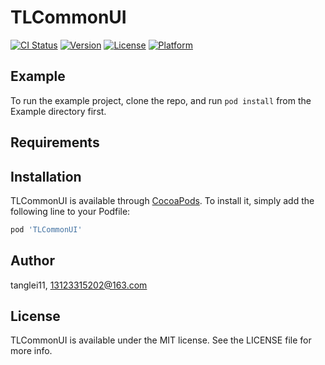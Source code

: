 # TLCommonUI

[![CI Status](https://img.shields.io/travis/tanglei11/TLCommonUI.svg?style=flat)](https://travis-ci.org/tanglei11/TLCommonUI)
[![Version](https://img.shields.io/cocoapods/v/TLCommonUI.svg?style=flat)](https://cocoapods.org/pods/TLCommonUI)
[![License](https://img.shields.io/cocoapods/l/TLCommonUI.svg?style=flat)](https://cocoapods.org/pods/TLCommonUI)
[![Platform](https://img.shields.io/cocoapods/p/TLCommonUI.svg?style=flat)](https://cocoapods.org/pods/TLCommonUI)

## Example

To run the example project, clone the repo, and run `pod install` from the Example directory first.

## Requirements

## Installation

TLCommonUI is available through [CocoaPods](https://cocoapods.org). To install
it, simply add the following line to your Podfile:

```ruby
pod 'TLCommonUI'
```

## Author

tanglei11, 13123315202@163.com

## License

TLCommonUI is available under the MIT license. See the LICENSE file for more info.
